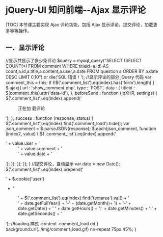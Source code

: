# jQuery-UI 知问前端--Ajax 显示评论
[TOC]
本节课主要实现 Ajax 评论功能，包括 Ajax 显示评论，提交评论，加载更多等等操作。

## 一．显示评论
//显示共显示了多少条评论
$query = mysql_query("SELECT (SELECT COUNT(*) FROM comment WHERE
titleid=a.id) AS count,a.id,a.title,a.content,a.user,a.date FROM question a ORDER BY a.date
DESC LIMIT 0,10") or die('SQL 错误！');
//显示评论的部分 jQuery 代码
var comment_this = this;
if (!$('.comment_list').eq(index).has('form').length) {
$.ajax({
url : 'show_comment.php',
type : 'POST',
data : {
titleid : $(comment_this).attr('data-id'),
},
beforeSend : function (jqXHR, settings) {
$('.comment_list').eq(index).append('<dl class="comment_load"><dd>正在加
载评论</dd></dl>');
},
success : function (response, status) {
$('.comment_list').eq(index).find('.comment_load').hide();
var json_comment = $.parseJSON(response);
$.each(json_comment, function (index2, value) {
$('.comment_list').eq(index).append('<dl
class="comment_content"><dt>' + value.user + '</dt><dd>' + value.comment + '</dd><dd>' +
value.date + '</dd></dl>');
});
});
});
}
//提交评论，自动显示
var date = new Date();
$('.comment_list').eq(index).prepend('<dl class="comment_content"><dt>' + $.cookie('user')
+ '</dt><dd>' + $('.comment_list').eq(index).find('textarea').val() + '</dd><dd>' +
date.getFullYear() + '-' + (date.getMonth()+ 1) + '-' + date.getDate() + ' ' + date.getHours() + ':' +
date.getMinutes() + ':' + date.getSeconds() + '</dd></dl>');
//loading 样式
.content .comment_load dd {
background:url(../img/comment_load.gif) no-repeat 75px 45%;
}